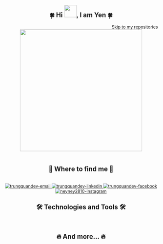<div id="about-me">
    <h2 align="center">🍀 Hi <img src="https://media.giphy.com/media/hvRJCLFzcasrR4ia7z/giphy.gif" width="40">, I am Yen 🍀</h2>
    <div align="end">    
        <a href=".js-pinned-items-reorder-container">
            Skip to my repositories 
        </a>
    </div>
    <div id="header" align="center">
        <img src="https://cdn.dribbble.com/users/1047273/screenshots/6515762/01-pinssm.gif" width="400"/>
    </div>
    <br>
</div>

<div id="contact">
    <h2 align="center">🌸 Where to find me 🌸</h2>
    <br>
    <div align="center">
        <a href="mailto:nguyenyen281099@gmail.com" target="top">
            <img src="https://img.icons8.com/bubbles/100/000000/apple-mail.png" alt="trungquandev-email" />
        </a>
        <a href="https://www.linkedin.com/in/yen-nguyen-aabb61119/" target="blank">
            <img src="https://img.icons8.com/bubbles/100/000000/linkedin.png" alt="trungquandev-linkedin" />
        </a>
        <a href="https://www.facebook.com/yen.ng.5815/" target="blank">
            <img src="https://img.icons8.com/bubbles/100/000000/facebook-new.png" alt="trungquandev-facebook" />
        </a>
        <a href="https://www.instagram.com/yen.ng.5815/" target="blank">
            <img src="https://img.icons8.com/bubbles/100/000000/instagram.png" alt="neyney2810-instagram" />
        </a>
    </div>
</div>

<div id="skills">
    <h2 align="center">🛠 Technologies and Tools 🛠</h2>
    <br>

</div>

<div id="stats">
    <h2 align="center">🔥 And more... 🔥</h2>
</div>
